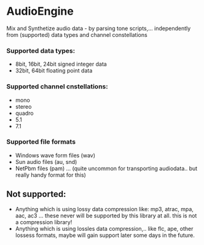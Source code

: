 AudioEngine
===========
Mix and Synthetize audio data - by parsing tone scripts,... independently from (supported) data types and channel constellations


### Supported data types:

- 8bit, 16bit, 24bit signed integer data
- 32bit, 64bit floating point data

### Supported channel cnstellations:

- mono
- stereo
- quadro
- 5.1
- 7.1

### Supported file formats

- Windows wave form files (wav)
- Sun audio files (au, snd)
- NetPbm files (pam) ... (quite uncommon for transporting audiodata.. but really handy format for this)

## Not supported: 
- Anything which is using lossy data compression like: mp3, atrac, mpa, aac, ac3 ... these never will be supported by this library at all. this is not a compression library!
- Anything which is using lossles data compression,.. like flc, ape, other lossess formats, maybe will gain support later some days in the future.  

